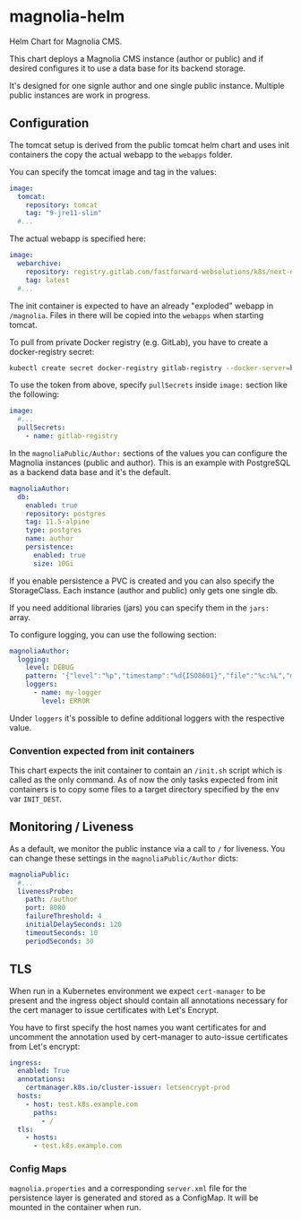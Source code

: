 # magnolia-helm

Helm Chart for Magnolia CMS.

This chart deploys a Magnolia CMS instance (author or public) and if desired
configures it to use a data base for its backend storage.

It's designed for one signle author and one single public instance. Multiple
public instances are work in progress.

## Configuration

The tomcat setup is derived from the public tomcat helm chart and uses init
containers the copy the actual webapp to the `webapps` folder.

You can specify the tomcat image and tag in the values:

```yaml
image:
  tomcat:
    repository: tomcat
    tag: "9-jre11-slim"
  #...
```

The actual webapp is specified here:

```yaml
image:
  webarchive:
    repository: registry.gitlab.com/fastforward-websolutions/k8s/next-deployment
    tag: latest
  #...
```

The init container is expected to have an already "exploded" webapp in
`/magnolia`. Files in there will be copied into the `webapps` when starting tomcat.

To pull from private Docker registry (e.g. GitLab), you have to create a docker-registry secret:

```bash
kubectl create secret docker-registry gitlab-registry --docker-server=https://registry.gitlab.com --docker-username=<username> --docker-password=<password or token>
```

To use the token from above, specify `pullSecrets` inside `image:` section like the following:

```yaml
image:
  #...
  pullSecrets: 
    - name: gitlab-registry
```

In the `magnoliaPublic/Author:` sections of the values you can configure the
Magnolia instances (public and author). This is an example with PostgreSQL as a
backend data base and it's the default.

```yaml
magnoliaAuthor:
  db:
    enabled: true
    repository: postgres
    tag: 11.5-alpine
    type: postgres
    name: author
    persistence:
      enabled: true
      size: 10Gi
```
If you enable persistence a PVC is created and you can also specify the
StorageClass. Each instance (author and public) only gets one single db.

If you need additional libraries (jars) you can specify them in the `jars:`
array.

To configure logging, you can use the following section:
```yaml
magnoliaAuthor:
  logging:
    level: DEBUG
    pattern: '{"level":"%p","timestamp":"%d{ISO8601}","file":"%c:%L","message":"%m"}%n'
    loggers:
      - name: my-logger 
        level: ERROR
```
Under `loggers` it's possible to define additional loggers with the respective value.


### Convention expected from init containers

This chart expects the init container to contain an `/init.sh` script which is
called as the only command. As of now the only tasks expected from init
containers is to copy some files to a target directory specified by the env var
`INIT_DEST`.

## Monitoring / Liveness

As a default, we monitor the public instance via a call to `/` for liveness. You
can change these settings in the `magnoliaPublic/Author` dicts:

```yaml
magnoliaPublic:
  #...
  livenessProbe:
    path: /author
    port: 8080
    failureThreshold: 4
    initialDelaySeconds: 120
    timeoutSeconds: 10
    periodSeconds: 30
```

## TLS

When run in a Kubernetes environment we expect `cert-manager` to be present and
the ingress object should contain all annotations necessary for the cert manager
to issue certificates with Let's Encrypt.

You have to first specify the host names you want certificates for and uncomment
the annotation used by cert-manager to auto-issue certificates from Let's encrypt:

```yaml
ingress:
  enabled: True
  annotations:
    certmanager.k8s.io/cluster-issuer: letsencrypt-prod
  hosts:
    - host: test.k8s.example.com
      paths:
        - /
  tls:
    - hosts:
      - test.k8s.example.com
```


### Config Maps

`magnolia.properties` and a corresponding `server.xml` file for the persistence
layer is generated and stored as a ConfigMap. It will be mounted in the
container when run.
